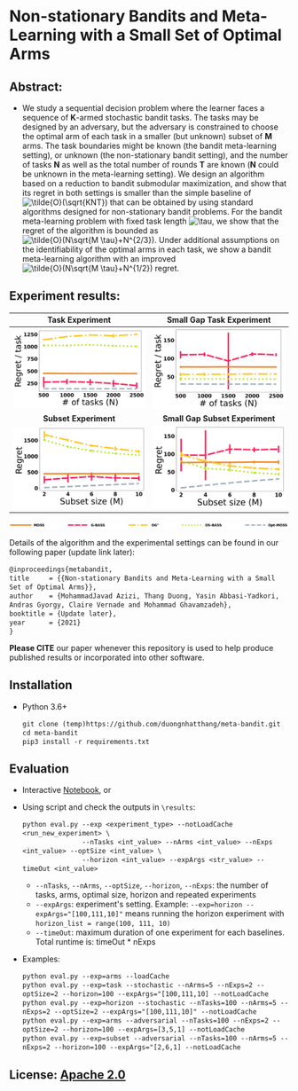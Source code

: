 # Non-stationary Bandits and Meta-Learning with a Small Set of Optimal Arms

## Abstract:
- We study a sequential decision problem where the learner faces a sequence of **K**-armed stochastic bandit tasks. The tasks may be designed by an adversary, but the adversary is constrained to choose the optimal arm of each task in a smaller (but unknown) subset of **M** arms. The task boundaries might be known (the bandit meta-learning setting), or unknown (the non-stationary bandit setting), and the number of tasks **N** as well as the total number of rounds **T** are known (**N** could be unknown in the meta-learning setting). We design an algorithm based on a reduction to bandit submodular maximization, and show that its regret in both settings is smaller than the simple baseline of <img src="https://latex.codecogs.com/svg.image?\tilde{O}(\sqrt{KNT})" title="\tilde{O}(\sqrt{KNT})" /> that can be obtained by using standard algorithms designed for non-stationary bandit problems. For the bandit meta-learning problem with fixed task length <img src="https://latex.codecogs.com/svg.image?\tau" title="\tau" />, we show that the regret of the algorithm is bounded as <img src="https://latex.codecogs.com/svg.image?\tilde{O}(N\sqrt{M&space;\tau}&plus;N^{2/3})" title="\tilde{O}(N\sqrt{M \tau}+N^{2/3})" />. Under additional assumptions on the identifiability of the optimal arms in each task, we show a bandit meta-learning algorithm with an improved <img src="https://latex.codecogs.com/svg.image?\tilde{O}(N\sqrt{M&space;\tau}&plus;N^{1/2})" title="\tilde{O}(N\sqrt{M \tau}+N^{1/2})" /> regret.

## Experiment results:

**Task Experiment**             |  **Small Gap Task Experiment**
:-------------------------:|:-------------------------:
![](https://github.com/duongnhatthang/meta-bandit/blob/main/results/cache_tasks.png)  |  ![](https://github.com/duongnhatthang/meta-bandit/blob/main/results/cache_no_assumption_task.png)
**Subset Experiment**             |  **Small Gap Subset Experiment**
![](https://github.com/duongnhatthang/meta-bandit/blob/main/results/cache_subset.png)  |  ![](https://github.com/duongnhatthang/meta-bandit/blob/main/results/cache_no_assumption_subset.png)

![](https://github.com/duongnhatthang/meta-bandit/blob/main/results/legend5.png)

Details of the algorithm and the experimental settings can be found in our following paper (update link later):


    @inproceedings{metabandit,
    title     = {{Non-stationary Bandits and Meta-Learning with a Small Set of Optimal Arms}},
    author    = {MohammadJavad Azizi, Thang Duong, Yasin Abbasi-Yadkori, Andras Gyorgy, Claire Vernade and Mohammad Ghavamzadeh},
    booktitle = {Update later},
    year      = {2021}
    }

**Please CITE** our paper whenever this repository is used to help produce published results or incorporated into other software.

## Installation 
 -  Python 3.6+

    ```
    git clone (temp)https://github.com/duongnhatthang/meta-bandit.git
    cd meta-bandit
    pip3 install -r requirements.txt
    ```

## Evaluation 
 -  Interactive [Notebook](https://github.com/duongnhatthang/meta-bandit/blob/main/main.ipynb), or
 -  Using script and check the outputs in `\results`:

    ```
    python eval.py --exp <experiment_type> --notLoadCache <run_new_experiment> \
                   --nTasks <int_value> --nArms <int_value> --nExps <int_value> --optSize <int_value> \
                   --horizon <int_value> --expArgs <str_value> --timeOut <int_value>
    ```

    + `--nTasks`, `--nArms`, `--optSize`, `--horizon`, `--nExps`: the number of tasks, arms, optimal size, horizon and repeated experiments
    + `--expArgs`: experiment's setting. Example: `--exp=horizon --expArgs="[100,111,10]"` means running the horizon experiment with `horizon_list = range(100, 111, 10)`
    + `--timeOut`: maximum duration of one experiment for each baselines. Total runtime is: timeOut * nExps 
 
 -  Examples:

    ```
    python eval.py --exp=arms --loadCache
    python eval.py --exp=task --stochastic --nArms=5 --nExps=2 --optSize=2 --horizon=100 --expArgs="[100,111,10] --notLoadCache
    python eval.py --exp=horizon --stochastic --nTasks=100 --nArms=5 --nExps=2 --optSize=2 --expArgs="[100,111,10]" --notLoadCache
    python eval.py --exp=arms --adversarial --nTasks=100 --nExps=2 --optSize=2 --horizon=100 --expArgs=[3,5,1] --notLoadCache
    python eval.py --exp=subset --adversarial --nTasks=100 --nArms=5 --nExps=2 --horizon=100 --expArgs="[2,6,1] --notLoadCache
    ```

## License: [Apache 2.0](https://github.com/duongnhatthang/meta-bandit/blob/main/LICENSE)
